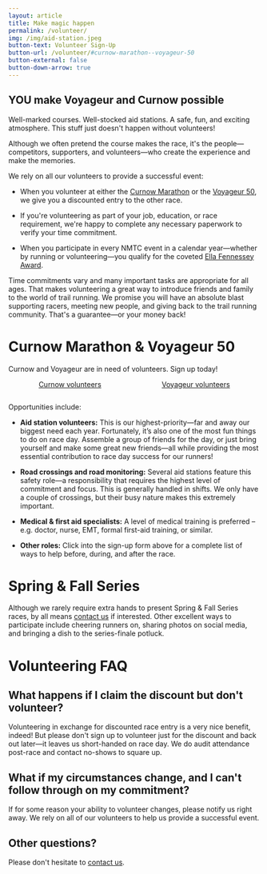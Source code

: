 ```yaml
---
layout: article
title: Make magic happen
permalink: /volunteer/
img: /img/aid-station.jpeg
button-text: Volunteer Sign-Up
button-url: /volunteer/#curnow-marathon--voyageur-50
button-external: false
button-down-arrow: true
---
```


## YOU make Voyageur and Curnow possible

Well-marked courses. Well-stocked aid stations. A safe, fun, and exciting atmosphere. This stuff just doesn't happen without volunteers!

Although we often pretend the course makes the race, it's the people—competitors, supporters, and volunteers—who create the experience and make the memories.

We rely on all our volunteers to provide a successful event:

* When you volunteer at either the [Curnow Marathon](/curnow) or the [Voyageur 50](/voyageur), we give you a discounted entry to the other race.

* If you're volunteering as part of your job, education, or race requirement, we're happy to complete any necessary paperwork to verify your time commitment.

* When you participate in every NMTC event in a calendar year—whether by running or volunteering—you qualify for the coveted [Ella Fennessey Award](/fennessey).

Time commitments vary and many important tasks are appropriate for all ages. That makes volunteering a great way to introduce friends and family to the world of trail running. We promise you will have an absolute blast supporting racers, meeting new people, and giving back to the trail running community. That's a guarantee—or your money back!

# Curnow Marathon &amp; Voyageur 50

Curnow and Voyageur are in need of volunteers. Sign up today!

<div class="container" style="display:flex;padding-bottom:1em;">
  <a href="https://docs.google.com/forms/d/e/1FAIpQLSdvW7FwzVv2naQ7jjNZF6tMq6eHe5CRb-l4dAnTbKKEShpmhQ/viewform?vc=0&c=0&w=1&flr=0" style="margin: 0 auto;" target="blank">
    <div class="button">Curnow volunteers</div>
  </a>
  <a href="https://docs.google.com/forms/d/e/1FAIpQLSeWOkAprzE5xPmNP7AgLZDdEAtwwzN5v_LMGYf7IO_D-XkxMw/viewform?vc=0&c=0&w=1&flr=0" style="margin: 0 auto;" target="blank">
    <div class="button">Voyageur volunteers</div>
  </a>
</div>

Opportunities include:

* **Aid station volunteers:** This is our highest-priority—far and away our biggest need each year. Fortunately, it’s also one of the most fun things to do on race day. Assemble a group of friends for the day, or just bring yourself and make some great new friends—all while providing the most essential contribution to race day success for our runners!

* **Road crossings and road monitoring:** Several aid stations feature this safety role—a responsibility that requires the highest level of commitment and focus. This is generally handled in shifts. We only have a couple of crossings, but their busy nature makes this extremely important.

* **Medical & first aid specialists:** A level of medical training is preferred – e.g. doctor, nurse, EMT, formal first-aid training, or similar.

* **Other roles:** Click into the sign-up form above for a complete list of ways to help before, during, and after the race.

# Spring & Fall Series

Although we rarely require extra hands to present Spring & Fall Series races, by all means [contact us](/contact) if interested. Other excellent ways to participate include cheering runners on, sharing photos on social media, and bringing a dish to the series-finale potluck.  

# Volunteering FAQ

## What happens if I claim the discount but don't volunteer?

Volunteering in exchange for discounted race entry is a very nice benefit, indeed! But please don't sign up to volunteer just for the discount and back out later—it leaves us short-handed on race day. We do audit attendance post-race and contact no-shows to square up.

## What if my circumstances change, and I can't follow through on my commitment?

If for some reason your ability to volunteer changes, please notify us right away. We rely on all of our volunteers to help us provide a successful event.

## Other questions?

Please don't hesitate to [contact us](/contact).
